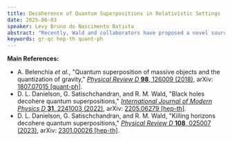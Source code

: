 ```yaml
---
title: Decoherence of Quantum Superpositions in Relativistic Settings
date: 2025-06-03
speaker: Levy Bruno do Nascimento Batista
abstract: "Recently, Wald and collaborators have proposed a novel source of decoherence of charges and masses in a spatial superposition state when placed in a spacetime with Killing horizons. They argued that the effect is primarily caused by the emission of soft particles through these horizons, which will eventually happen even if the process is assumed to be adiabatic. We investigate this claim in a rather different setting, with a gapless detector interacting with a massive scalar field. We introduce how such interaction is described and how to quantify the resulting decoherence. Then, we investigate our proposed model in two seminal cases: when the components of the spatial superposition are inertial and when they are uniformly accelerated in Minkowski space. Working in an analogous regime, we compare our results to those obtained by Wald, highlighting their similarities. Finally, we discuss what we sought to improve with our model and how it might clarify some questions left open in the original work."
keywords: gr-qc hep-th quant-ph
---
```


**Main References:**
 - A. Belenchia _et al._, "Quantum superposition of massive objects and the quantization of gravity," [_Physical Review D_ **98**, 126009 (2018)](https://doi.org/10.1103/PhysRevD.98.126009), arXiv: [1807.07015 [quant-ph]](https://arxiv.org/abs/1807.07015).
 - D. L. Danielson, G. Satischchandran, and R. M. Wald, "Black holes decohere quantum superpositions," [_International Journal of Modern Physics D_ **31**, 2241003 (2022)](https://doi.org/10.1142/S0218271822410036), arXiv: [2205.06279 [hep-th]](https://arxiv.org/abs/2205.06279).
 - D. L. Danielson, G. Satischchandran, and R. M. Wald, "Killing horizons decohere quantum superpositions," [_Physical Review D_ **108**, 025007 (2023)](https://doi.org/10.1103/PhysRevD.108.025007), arXiv: [2301.00026 [hep-th]](https://arxiv.org/abs/2301.00026).
